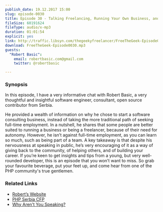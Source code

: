 ```yaml
---
publish_date: 19.12.2017 15:00
slug: episode-0030
title: Episode 30 - Talking Freelancing, Running Your Own Business, and Public Speaking with Robert Basic
fileSize: 60191624
fileType: audio/x-mp3
duration: 01:01:54
explicit: yes
link: http://traffic.libsyn.com/thegeekyfreelancer/FreeTheGeek-Episode0030.mp3
download: FreeTheGeek-Episode0030.mp3
guests:
  "Robert Basic":
    email: robertbasic.com@gmail.com
    twitter: @robertbasic

---
```

### Synopsis

In this episode, I have a very informative chat with Robert Basic, a very thoughtful and insightful software engineer, consultant, open source contributor from Serbia.

He provided a wealth of information on why he chose to start a software consulting business, instead of taking the more traditional path of seeking full-time employment.
In a nutshell, he shares that some people are better suited to running a business or being a freelancer, because of their need for autonomy.
However, he isn’t against full-time employment, as you can learn so much, such as being part of a team.
A key takeaway is that despite his nervousness at speaking in public, he’s very encouraging of it as a way of giving back to the community, of helping others, and of building your career.
If you’re keen to get insights and tips from a young, but very well-rounded developer, this is an episode that you won’t want to miss.
So grab your favourite beverage, put your feet up, and come hear from one of the PHP community's true gentlemen.

### Related Links

- [Robert’s Website](https://robertbasic.com)
- [PHP Serbia CFP](https://cfp.phpsrbija.rs)
- [Why Aren't You Speaking?](http://matthewturland.com/2016/12/07/why-arent-you-speaking/)
